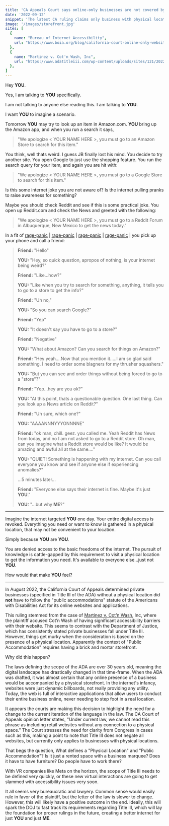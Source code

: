 ```yaml
---
title: 'CA Appeals Court says online-only businesses are not covered by the ADA'
date: '2022-09-12'
snippet: 'The latest CA ruling claims only business with physical locations are covered by Title III of the ADA, therefore businesses that are online-only are not legally required to make their websites accessible. It’s an incredible unfortunate ruling, with a silver lining that this may invoke some changes in the future. Sometimes, the only way out….is through.'
image: '/images/storefront.jpg'
sites: [
  { 
    name: "Bureau of Internet Accessibility", 
    url: "https://www.boia.org/blog/california-court-online-only-websites-not-covered-by-title-iii-of-the-ada" 
  },
  { 
    name: "Martinez v. Cot'n Wash, Inc", 
    url: "https://www.adatitleiii.com/wp-content/uploads/sites/121/2022/08/B314476-Opinion.pdf" 
  },
]
---
```


Hey **YOU**. 

Yes, I am talking to **YOU** specifically. 

I am not talking to anyone else reading this. I am talking to **YOU**. 

I want **YOU** to imagine a scenario. 

Tomorrow **YOU** may try to look up an item in Amazon.com. **YOU** bring up the Amazon app, and when you run a search it says, 

>"We apologize \< YOUR NAME HERE \>, you must go to an Amazon Store to search for this item."

You think, well thats weird. I guess JB finally lost his mind. You decide to try another site. You open Google to just use the shopping feature. You run the search query for your item, and again you are hit with:

>"We apologize \< YOUR NAME HERE \>, you must go to a Google Store to search for this item."

Is this some internet joke you are not aware of? Is the internet pulling pranks to raise awareness for something? 

Maybe you should check Reddit and see if this is some practical joke. You open up Reddit.com and check the News and greeted with the following:

>"We apologize \< YOUR NAME HERE \>, you must go to a Reddit Forum in Albuquerque, New Mexico to get the news today."

In a fit of [rage-panic](https://c.tenor.com/d2NsoXzGS3wAAAAC/angry-mad.gif) | [rage-panic](https://c.tenor.com/ShIUKGkg_D0AAAAd/spock-panic.gif) | [rage-panic](https://c.tenor.com/MqoiqFi3Cu8AAAAM/kermit-mad.gif) | [rage-panic](https://media2.giphy.com/media/e24Q8FKE2mxRS/200.gif) | you pick up your phone and call a friend: 

> **Friend:** "Hello"
> 
> **YOU:** "Hey, so quick question, apropos of nothing, is your internet being weird?"
> 
> **Friend:** "Like...how?"
> 
> **YOU:** "Like when you try to search for something, anything, it tells you to go to a store to get the info?"
> 
> **Friend:** "Uh no,"
> 
> **YOU:** "So you can search Google?"
> 
> **Friend:** "Yep"
> 
> **YOU:** "It doesn't say you have to go to a store?"
> 
> **Friend:** "Negative"
> 
> **YOU:** "What about Amazon? Can you search for things on Amazon?"
> 
> **Friend:** "Hey yeah....Now that you mention it.....I am so glad said something. I need to order some blagners for my thrusher squashers."
> 
> **YOU:** "But you can see and order things without being forced to go to a "store"?"
> 
> **Friend:** "Yep...hey are you ok?"
> 
> **YOU:** "At this point, thats a questionable question. One last thing. Can you look up a News article on Reddit?"
> 
> **Friend:** "Uh sure, which one?"
> 
> **YOU:** "AAAANNNYYYONNNNE"
> 
> **Friend:** "ok man, chill. geez. you called me. Yeah Reddit has News from today, and no I am not asked to go to a Reddit store. Oh man, can you imagine what a Reddit store would be like? It would be amazing and awful all at the same...."
> 
> **YOU:** "QUIET! Something is happening with my internet. Can you call everyone you know and see if anyone else if experiencing anomalies?"
>
> ...5 minutes later...
>
> **Friend:** "Everyone else says their internet is fine. Maybe it's just **YOU**." 
> 
> **YOU:** "...but why **ME**?"


_______

Imagine the internet targeted **YOU** one day. Your entire digital access is revoked. Everything you need or want to know is gathered in a physical location, that may not be convenient to your location.

Simply because **YOU** are **YOU**.

You are denied access to the basic freedoms of the internet. The pursuit of knowledge is cattle-gapped by this requirement to visit a physical location to get the information you need. It's available to everyone else...just not **YOU**.

How would that make **YOU** feel?

_______

In August 2022, the California Court of Appeals determined private businesses (specified in Title III of the ADA) without a physical location did **not** have to follow the "public accommodations" statute of the Americans with Disabilities Act for its online websites and applications.

This ruling stemmed from the case of [Martinez v. Cot’n Wash](https://www.adatitleiii.com/wp-content/uploads/sites/121/2022/08/B314476-Opinion.pdf), Inc, where the plaintiff accused Cot’n Wash of having significant accessibility barriers with their website. This seems to contrast with the Department of Justice, which has consistently stated private businesses fall under Title III. However, things get murky when the consideration is based on the presence of a physical location. Apparently the context of "Public Accommodation" requires having a brick and mortar storefront.

Why did this happen?

The laws defining the scope of the ADA are over 30 years old, meaning the digital landscape has drastically changed in that time-frame. When the ADA was drafted, it was almost certain that any online presence of a business would be accompanied by a physical storefront. In the internet's infancy, websites were just dynamic billboards, not really providing any utility. Today, the web is full of interactive applications that allow users to conduct their entire business online, never needing to step foot in a real location.  

It appears the courts are making this decision to highlight the need for a change to the current iteration of the language in the law. The CA Court of Appeals opinion letter states, "Under current law, we cannot read this phrase as including retail websites without any connection to a physical space.” The Court stresses the need for clarity from Congress in cases such as this, making a point to note that Title III does not negate all websites, but currently only applies to businesses with physical locations.

That begs the question, What defines a "Physical Location" and "Public Accommodation"? Is it just a rented space with a business marquee? Does it have to have furniture? Do people have to work there?

With VR companies like Meta on the horizon, the scope of Title III needs to be defined very quickly, or these new virtual interactions are going to get slammed with accessibility issues very soon. 

It all seems very bureaucratic and lawyery. Common sense would easily rule in favor of the plaintiff, but the letter of the law is slower to change. However, this will likely have a positive outcome in the end. Ideally, this will spark the DOJ to fast track its requirements regarding Title III, which will lay the foundation for proper rulings in the future, creating a better internet for just **YOU** and just **ME**. 